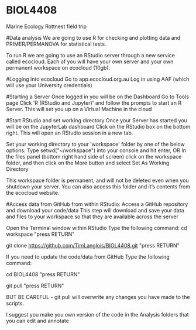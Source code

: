 # BIOL4408
Marine Ecology Rottnest field trip


#Data analysis
We are going to use R for checking and plotting data and PRIMER/PERMANOVA for statistical tests.


To run R we are going to use an RStudio server through a new service called ecocloud.
Each of you will have your own server and your own permanent workspace on ecocloud (10gb).



#Logging into ecocloud
Go to app.ecocloud.org.au
Log in using AAF (which will use your University credentials)

#Starting a Server
Once logged in you will be on the Dashboard
Go to Tools page
Click 'R (RStudio and Jupyter)' and follow the prompts to start an R Server. This will set you up on a Virtual Machine in the cloud


#Start RStudio and set working directory
Once your Server has started you will be on the JupyterLab dashboard
Click on the RStudio box on the bottom right. This will open an RStudio session in a new tab.

Set your working directory to your 'workspace' folder by one of the below options:
Type setwd("~/workspace") into your console and hit enter, 
OR
In the files panel (bottom right hand side of screen) click on the workspace folder, and then click on the More button and select Set As Working Directory

This workspace folder is permanent, and will not be deleted even when you shutdown your server. You can also access this folder and it’s contents from the ecocloud website.


#Access data from GitHub from within RStudio:
Access a GitHub repository and download your code/data
This step will download and save your data and files to your workspace so that they are available across the server

Open the Terminal window within RStudio
Type the following command:
cd workspace  "press RETURN"

git clone https://github.com/TimLanglois/BIOL4408.git "press RETURN"



If you need to update the code/data from GitHub
Type the following command:

cd BIOL4408 "press RETURN"

git pull "press RETURN"



BUT BE CAREFUL - git pull will overwrite any changes you have made to the scripts.

I suggest you make you own version of the code in the Analysis folders that you can edit and annotate

